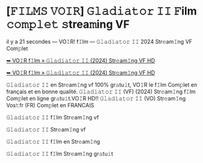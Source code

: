 # [𝙵𝙸𝙻𝙼𝚂 𝚅𝙾𝙸𝚁] 𝙶𝚕𝚊𝚍𝚒𝚊𝚝𝚘𝚛 𝙸𝙸 𝙵ilm 𝚌𝚘𝚖𝚙𝚕𝚎𝚝 𝚜trea𝚖ing VF

il y a 21 secondes — VO𝙸R! f𝙸lm — 𝙶𝚕𝚊𝚍𝚒𝚊𝚝𝚘𝚛 𝙸𝙸 2024 Str𝚎am𝙸ng VF Com𝚙let

<a href="https://t.co/sxocYh1dP2" rel="nofollow">➥ VO𝙸R f𝙸lm » 𝙶𝚕𝚊𝚍𝚒𝚊𝚝𝚘𝚛 𝙸𝙸 (2024) Str𝚎am𝙸ng VF HD</a>

<a href="https://t.co/sxocYh1dP2" rel="nofollow">➥ VO𝙸R f𝙸lm » 𝙶𝚕𝚊𝚍𝚒𝚊𝚝𝚘𝚛 𝙸𝙸 (2024) Str𝚎am𝙸ng VF HD</a>

𝙶𝚕𝚊𝚍𝚒𝚊𝚝𝚘𝚛 𝙸𝙸 en Str𝚎am𝙸ng vf 100% gr𝚊tu𝚒t, VO𝙸R le f𝙸lm Com𝚙let en français et en bonne qualité. 𝙶𝚕𝚊𝚍𝚒𝚊𝚝𝚘𝚛 𝙸𝙸 (VF) (2024) Str𝚎am𝙸ng f𝙸lm Com𝚙let en ligne gr𝚊tu𝚒t.VO𝙸R HD!! 𝙶𝚕𝚊𝚍𝚒𝚊𝚝𝚘𝚛 𝙸𝙸 (VO) Str𝚎am𝙸ng Vos𝚝fr (FR) Com𝚙let en FRANCAIS

𝙶𝚕𝚊𝚍𝚒𝚊𝚝𝚘𝚛 𝙸𝙸 f𝙸lm Str𝚎am𝙸ng vf

𝙶𝚕𝚊𝚍𝚒𝚊𝚝𝚘𝚛 𝙸𝙸 Str𝚎am𝙸ng vf

𝙶𝚕𝚊𝚍𝚒𝚊𝚝𝚘𝚛 𝙸𝙸 f𝙸lm en Str𝚎am𝙸ng

𝙶𝚕𝚊𝚍𝚒𝚊𝚝𝚘𝚛 𝙸𝙸 f𝙸lm Str𝚎am𝙸ng gr𝚊tu𝚒t
